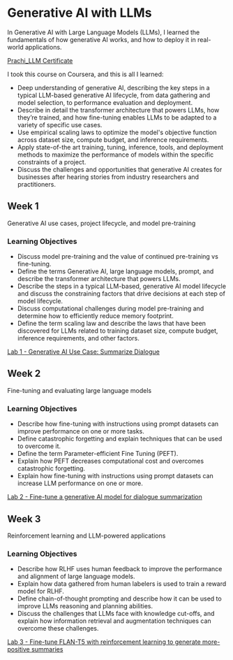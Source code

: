 # Generative AI with LLMs
In Generative AI with Large Language Models (LLMs), I learned the fundamentals of how generative AI works, and how to deploy it in real-world applications.

[Prachi_LLM Certificate](GenAI_LLM.pdf)

I took this course on Coursera, and this is all I learned:

* Deep understanding of generative AI, describing the key steps in a typical LLM-based generative AI lifecycle, from data gathering and model selection, to performance evaluation and deployment.
* Describe in detail the transformer architecture that powers LLMs, how they’re trained, and how fine-tuning enables LLMs to be adapted to a variety of specific use cases.
* Use empirical scaling laws to optimize the model's objective function across dataset size, compute budget, and inference requirements.
* Apply state-of-the art training, tuning, inference, tools, and deployment methods to maximize the performance of models within the specific constraints of a project.
* Discuss the challenges and opportunities that generative AI creates for businesses after hearing stories from industry researchers and practitioners.


## Week 1
Generative AI use cases, project lifecycle, and model pre-training

### Learning Objectives
* Discuss model pre-training and the value of continued pre-training vs fine-tuning.
* Define the terms Generative AI, large language models, prompt, and describe the transformer architecture that powers LLMs.
* Describe the steps in a typical LLM-based, generative AI model lifecycle and discuss the constraining factors that drive decisions at each step of model lifecycle.
* Discuss computational challenges during model pre-training and determine how to efficiently reduce memory footprint.
* Define the term scaling law and describe the laws that have been discovered for LLMs related to training dataset size, compute budget, inference requirements, and other factors.
  
[Lab 1 - Generative AI Use Case: Summarize Dialogue](https://github.com/prachitui/Generative-AI-with-LLM/blob/main/Lab_1_summarize_dialogue.ipynb)



## Week 2
Fine-tuning and evaluating large language models

### Learning Objectives
* Describe how fine-tuning with instructions using prompt datasets can improve performance on one or more tasks.
* Define catastrophic forgetting and explain techniques that can be used to overcome it.
* Define the term Parameter-efficient Fine Tuning (PEFT).
* Explain how PEFT decreases computational cost and overcomes catastrophic forgetting.
* Explain how fine-tuning with instructions using prompt datasets can increase LLM performance on one or more.
  
[Lab 2 - Fine-tune a generative AI model for dialogue summarization](https://github.com/prachitui/Generative-AI-with-LLM/blob/main/Lab_2_fine_tune_generative_ai_model.ipynb)



## Week 3
Reinforcement learning and LLM-powered applications

### Learning Objectives
* Describe how RLHF uses human feedback to improve the performance and alignment of large language models.
* Explain how data gathered from human labelers is used to train a reward model for RLHF.
* Define chain-of-thought prompting and describe how it can be used to improve LLMs reasoning and planning abilities.
* Discuss the challenges that LLMs face with knowledge cut-offs, and explain how information retrieval and augmentation techniques can overcome these challenges.
  
[Lab 3 - Fine-tune FLAN-T5 with reinforcement learning to generate more-positive summaries](https://github.com/prachitui/Generative-AI-with-LLM/blob/main/Lab_3_fine_tune_model_to_detoxify_summaries.ipynb)




